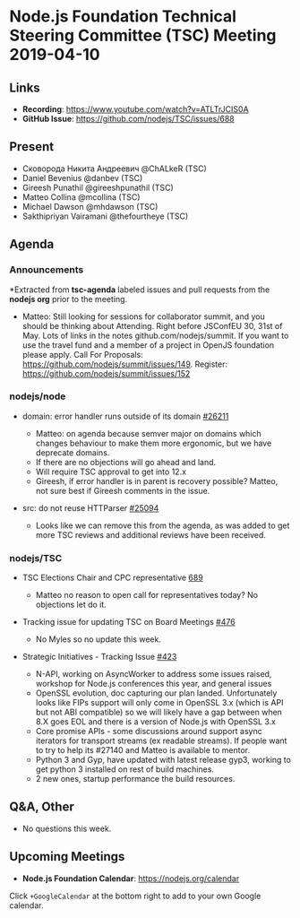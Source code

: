 # Node.js Foundation Technical Steering Committee (TSC) Meeting 2019-04-10

## Links

* **Recording**:  https://www.youtube.com/watch?v=ATLTrJCIS0A
* **GitHub Issue**: https://github.com/nodejs/TSC/issues/688

## Present

* Сковорода Никита Андреевич @ChALkeR (TSC)
* Daniel Bevenius @danbev (TSC)
* Gireesh Punathil @gireeshpunathil (TSC)
* Matteo Collina @mcollina (TSC)
* Michael Dawson @mhdawson (TSC)
* Sakthipriyan Vairamani @thefourtheye (TSC)

## Agenda

### Announcements

*Extracted from **tsc-agenda** labeled issues and pull requests from the **nodejs org** prior to the meeting.

* Matteo: Still looking for sessions for collaborator summit, and you should be thinking about
    Attending. Right before JSConfEU 30, 31st of May. Lots of links in the notes
    github.com/nodejs/summit.  If you want to use the travel fund and a member of a project
    in OpenJS foundation please apply. Call For Proposals:
    https://github.com/nodejs/summit/issues/149. Register: https://github.com/nodejs/summit/issues/152

### nodejs/node

* domain: error handler runs outside of its domain [#26211](https://github.com/nodejs/node/pull/26211)
  * Matteo: on agenda because semver major on domains which changes behaviour
    to make them more ergonomic, but we have deprecate domains.
  * If there are no objections will go ahead and land.
  * Will require TSC approval to get into 12.x
  * Gireesh, if error handler is in parent is recovery possible? Matteo, not sure best
    if Gireesh comments in the issue.

* src: do not reuse HTTParser [#25094](https://github.com/nodejs/node/pull/25094)
  * Looks like we can remove this from the agenda, as was added to get more TSC reviews and
    additional reviews have been received.

### nodejs/TSC

* TSC Elections Chair and CPC representative [689](https://github.com/nodejs/TSC/issues/689)
  * Matteo no reason to open call for representatives today? No objections let do it.

* Tracking issue for updating TSC on Board Meetings [#476](https://github.com/nodejs/TSC/issues/476)
  * No Myles so no update this week.

* Strategic Initiatives - Tracking Issue [#423](https://github.com/nodejs/TSC/issues/423)
  * N-API, working on AsyncWorker to address some issues raised, workshop for Node.js
    conferences this year, and general issues
  * OpenSSL evolution, doc capturing our plan landed.  Unfortunately looks like FIPs
    support will only come in OpenSSL 3.x (which is API but not ABI compatible) so
    we will likely have a gap between when 8.X goes EOL and there
    is a version of Node.js with OpenSSL 3.x
  * Core promise APIs - some discussions around support async iterators for transport
    streams (ex readable streams).  If people want to try to help its #27140 and Matteo
    is available to mentor.
  * Python 3 and Gyp, have updated with latest release gyp3, working to get python
    3 installed on rest of build machines.
  * 2 new ones, startup performance the build resources.

## Q&A, Other

* No questions this week.

## Upcoming Meetings

* **Node.js Foundation Calendar**: https://nodejs.org/calendar

Click `+GoogleCalendar` at the bottom right to add to your own Google calendar.
